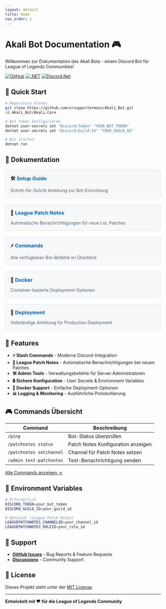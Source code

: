 ```yaml
---
layout: default
title: Home
nav_order: 1
---
```


# Akali Bot Documentation 🎮

Willkommen zur Dokumentation des Akali Bots - einem Discord Bot für League of Legends Communities!

[![GitHub](https://img.shields.io/badge/GitHub-Repository-181717?logo=github)](https://github.com/ursupportermain/Akali_Bot)
[![.NET](https://img.shields.io/badge/.NET-9.0-512BD4?logo=dotnet)](https://dotnet.microsoft.com/)
[![Discord.Net](https://img.shields.io/badge/Discord.Net-3.18.0-7289DA?logo=discord)](https://github.com/discord-net/Discord.Net)

## 🚀 Quick Start

```bash
# Repository klonen
git clone https://github.com/ursupportermain/Akali_Bot.git
cd Akali_Bot/Akali.Core

# Bot Token konfigurieren
dotnet user-secrets set "Discord:Token" "YOUR_BOT_TOKEN"
dotnet user-secrets set "Discord:Guild:Id" "YOUR_GUILD_ID"

# Bot starten
dotnet run
```

## 📖 Dokumentation

<div class="grid">
  <div class="grid-item">
    <h3>🛠️ <a href="setup-guide">Setup Guide</a></h3>
    <p>Schritt-für-Schritt Anleitung zur Bot-Einrichtung</p>
  </div>
  
  <div class="grid-item">
    <h3>📰 <a href="league-patch-notes">League Patch Notes</a></h3>
    <p>Automatische Benachrichtigungen für neue LoL Patches</p>
  </div>
  
  <div class="grid-item">
    <h3>⚡ <a href="commands">Commands</a></h3>
    <p>Alle verfügbaren Bot-Befehle im Überblick</p>
  </div>
  
  <div class="grid-item">
    <h3>🐳 <a href="docker">Docker</a></h3>
    <p>Container-basierte Deployment-Optionen</p>
  </div>
  
  <div class="grid-item">
    <h3>🚀 <a href="deployment">Deployment</a></h3>
    <p>Vollständige Anleitung für Production Deployment</p>
  </div>
</div>

## 🌟 Features

- **⚡ Slash Commands** - Moderne Discord-Integration
- **📰 League Patch Notes** - Automatische Benachrichtigungen bei neuen Patches
- **🛠️ Admin Tools** - Verwaltungsbefehle für Server-Administratoren
- **🔒 Sichere Konfiguration** - User Secrets & Environment Variables
- **🐳 Docker Support** - Einfache Deployment-Optionen
- **📊 Logging & Monitoring** - Ausführliche Protokollierung

## 🎮 Commands Übersicht

| Command | Beschreibung |
|---------|--------------|
| `/ping` | Bot-Status überprüfen |
| `/patchnotes status` | Patch Notes Konfiguration anzeigen |
| `/patchnotes setchannel` | Channel für Patch Notes setzen |
| `/admin test-patchnotes` | Test-Benachrichtigung senden |

[Alle Commands anzeigen →](commands)

## 🔧 Environment Variables

```bash
# Erforderlich
DISCORD_TOKEN=your_bot_token
DISCORD_GUILD_ID=your_guild_id

# Optional (League Patch Notes)
LEAGUEPATCHNOTES_CHANNELID=your_channel_id
LEAGUEPATCHNOTES_ROLEID=your_role_id
```

## 🤝 Support

- **[GitHub Issues](https://github.com/ursupportermain/Akali_Bot/issues)** - Bug Reports & Feature Requests
- **[Discussions](https://github.com/ursupportermain/Akali_Bot/discussions)** - Community Support

## 📄 License

Dieses Projekt steht unter der [MIT License](https://github.com/ursupportermain/Akali_Bot/blob/main/LICENSE).

---

**Entwickelt mit ❤️ für die League of Legends Community**

<style>
.grid {
  display: grid;
  grid-template-columns: repeat(auto-fit, minmax(300px, 1fr));
  gap: 20px;
  margin: 20px 0;
}

.grid-item {
  border: 1px solid #e1e4e8;
  border-radius: 6px;
  padding: 16px;
  background: #f6f8fa;
}

.grid-item h3 {
  margin-top: 0;
  margin-bottom: 8px;
}

.grid-item a {
  text-decoration: none;
  color: #0366d6;
}

.grid-item a:hover {
  text-decoration: underline;
}

.grid-item p {
  margin-bottom: 0;
  color: #586069;
}
</style>
